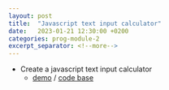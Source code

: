 ```yaml
---
layout: post
title:  "Javascript text input calculator"
date:   2023-01-21 12:30:00 +0200
categories: prog-module-2
excerpt_separator: <!--more-->
---
```

- Create a javascript text input calculator
  - [demo](https://bulhakovolexii.github.io/prog-academy-homeworks/hw19/) / [code base](https://github.com/bulhakovolexii/prog-academy-homeworks/tree/main/hw19/)
<!--more-->
